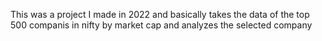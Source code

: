 This was a project I made in 2022 and basically takes the data of the top 500 companis in nifty by market cap and analyzes the selected company
